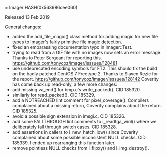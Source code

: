 = Imager HASH(0x563986cee060)

Released 13 Feb 2019

General changes:
- added the add_file_magic() class method for adding magic for new file types to Imager's fairly primitive file magic detection. 
- fixed an embarassing documentation typo in Imager::Test. 
- trying to read from a GIF file with no images now sets an error message. Thanks to Peter Sergeant for reporting this. https://github.com/tonycoz/imager/isssues/128481 
- use undeprecated encoding symbols for FT2. This should fix the build on the badly patched CentOS 7 Freetype 2. Thanks to Slaven Rezic for the report. https://github.com/tonycoz/imager/isssues/128142 Coverity has come back up read-only, a few more changes: 
- add missing va_end() for bmp.c's write_packed(). CID 185320. 
- similarly for read_packed(). CID 185329. 
- add a NOTREACHED lint comment for pixel_coverage(). Compilers complained about a missing return, Coverity complains about the return. CID 185325. 
- avoid a possible sign extension in imsgi.c. CID 185326. 
- add some FALLTHROUGH lint comments to i_readtga_wiol() where we deliberately fall through switch cases. CID 185328. 
- add assertions in callers to i_new_hatch_low() since Coverity complained about some possible inconsistent NULL checks. CID 185339. I ended up rearranging this function later. 
- remove pointless NULL checks from i_flipxy() and i_img_destroy(). 
